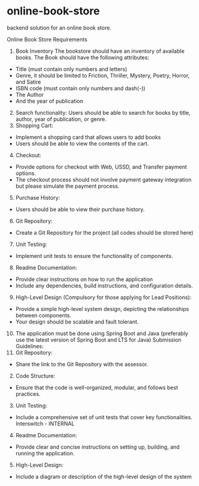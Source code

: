 # online-book-store
backend solution for an online book store.

Online Book Store
Requirements
1. Book Inventory
   The bookstore should have an inventory of available books. The Book should have the
   following attributes:
- Title (must contain only numbers and letters)
- Genre, it should be limited to Friction, Thriller, Mystery, Poetry, Horror, and Satire
- ISBN code (must contain only numbers and dash(-))
- The Author
- And the year of publication
2. Search functionality:
   Users should be able to search for books by title, author, year of publication, or genre.
3. Shopping Cart:
- Implement a shopping card that allows users to add books
- Users should be able to view the contents of the cart.
4. Checkout:
- Provide options for checkout with Web, USSD, and Transfer payment options.
- The checkout process should not involve payment gateway integration but please simulate
  the payment process.
5. Purchase History:
- Users should be able to view their purchase history.
6. Git Repository:
- Create a Git Repository for the project (all codes should be stored here)
7. Unit Testing:
- Implement unit tests to ensure the functionality of components.
8. Readme Documentation:
- Provide clear instructions on how to run the application
- Include any dependencies, build instructions, and configuration details.
9. High-Level Design (Compulsory for those applying for Lead Positions):
- Provide a simple high-level system design, depicting the relationships between
  components.
- Your design should be scalable and fault tolerant.
10. The application must be done using Spring Boot and Java (preferably use the latest version of
    Spring Boot and LTS for Java)
    Submission Guidelines:
1. Git Repository:
- Share the link to the Git Repository with the assessor.
2. Code Structure:
- Ensure that the code is well-organized, modular, and follows best practices.
3. Unit Testing:
- Include a comprehensive set of unit tests that cover key functionalities.
  Interswitch - INTERNAL
4. Readme Documentation:
- Provide clear and concise instructions on setting up, building, and running the application.
5. High-Level Design:
- Include a diagram or description of the high-level design of the system